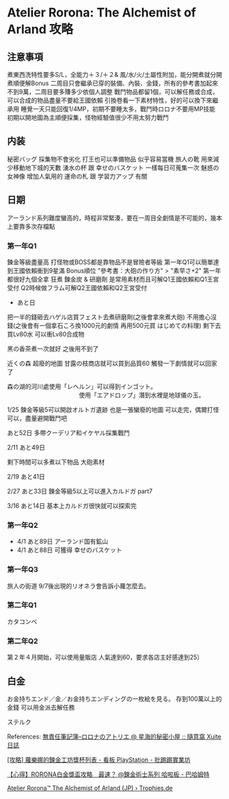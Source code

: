 # Atelier Rorona: The Alchemist of Arland 攻略

## 注意事項
煮東西洗特性要多S/L，全能力＋３/＋２& 風/水/火/土屬性附加，能分開煮就分開煮順便解Bonus
二周目只會繼承已穿的裝備、內裝、金錢，所有的參考書加起來不到9萬，二周目要多賺多少依個人調整
戰鬥物品都留1個，可以解任務或合成，可以合成的物品盡量不要給王國依賴
引換卷看一下素材特性，好的可以換下來繼承用
睡覺一天只能回復1/4MP，初期不要睡太多，戰鬥時ロロナ不要用MP技能 
初期以開地圖為主順便採集，怪物經驗值很少不用太努力戰鬥


## 内装 
秘密バッグ 採集物不會劣化 打王也可以準備物品 似乎容易當機
旅人の靴 用來減少移動地下城的天數
湧水の杯 跟 幸せのバスケット 一樣每日可蒐集一次
魅惑の女神像 增加人氣用的
運命の札 跟 学習力アップ 有關


## 日期
アーランド系列難度蠻高的，時程非常緊湊，要在一周目全劇情是不可能的，幾本上要靠多次存檔點


### 第一年Q1
鍊金等級盡量高 打怪物或BOSS都是靠物品不是冒險者等級
第一年Q1可以簡單達到王國依賴衝到9星滿
Bonus順位 "參考書：大砲の作り方" > "素早さ+2" 第一年都很好九個全拿
狂煮 鍊金炭 & 研磨劑 是常用素材而且可解Q1王國依賴和Q1王宮受付 Q2時候做フラム可解Q2王國依賴和Q2王宮受付


  * あと日

把一半的錢砸去ハゲル店買フェスト去煮研磨劑(之後會拿來煮大砲)
不用擔心沒錢(之後會有一個拿石ころ換1000元的劇情 再用500元買 はじめての料理)
剩下去買Lv80水 可以衝Lv80合成物

黑の香茶煮一次就好 之後用不到了


近くの森 超廢的地圖 
甘露の枝商店就可以買到品質60
觸發一下劇情就可以回家了

森の湖的河川處使用「レヘルン」可以得到インゴット。
　　　　　　　　　　　　使用「エアドロップ」潛到水裡是地球儀の玉。


1/25 鍊金等級5可以開啟オルトガ遺跡
也是一張蠻廢的地圖
可以走完，偶爾打怪可以，盡量避開戰鬥吧


あと52日
多帶クーデリア和イケヤル採集戰鬥


2/11 あと49日

剩下時間可以多煮以下物品 
大砲素材

2/19 あと41日


2/27 あと33日
鍊金等級5以上可以進入カルドガ
part7


3/16 あと14日
基本上カルドガ很快就可以探索完



### 第一年Q2
  * 4/1 あと89日 アーランド国有鉱山 
  * 4/1 あと88日 可獲得 幸せのバスケット

### 第一年Q3
旅人の街道 9/7後出現的リオネラ會告訴小蘿怎麼去。



### 第二年Q1
カタコンベ

### 第二年Q2
第２年４月開始，可以使用量販店 人氣達到60，要求各店主好感達到25）

## 白金

お金持ちエンド／金／お金持ちエンディングの一枚絵を見る。 
 存到100萬以上的金錢 可以用金派去解任務

ステルク






References: 
[無責任筆記簿–ロロナのアトリエ @ 星海的秘密小屋 :: 隨意窩 Xuite日誌](http://blog.xuite.net/ragunight/albelfunnyworld/40943299-%E7%84%A1%E8%B2%AC%E4%BB%BB%E7%AD%86%E8%A8%98%E7%B0%BF%E2%80%93%E3%83%AD%E3%83%AD%E3%83%8A%E3%81%AE%E3%82%A2%E3%83%88%E3%83%AA%E3%82%A8)

[[攻略] 蘿樂娜的鍊金工坊獎杯列表 - 看板 PlayStation - 批踢踢實業坊](https://www.ptt.cc/bbs/PlayStation/M.1273766527.A.426.html)

[【心得】RORONA白金獎盃攻略　最速？ @鍊金術士系列 哈啦板 - 巴哈姆特](https://forum.gamer.com.tw/C.php?bsn=838&snA=1795)

[Atelier Rorona™ The Alchemist of Arland (JP) › Trophies.de](https://www.trophies.de/trophaeen/atelier-rorona-the-alchemist-of-arland-jp-29403.html)